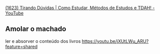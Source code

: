 [(1623) Tirando Dúvidas | Como Estudar, Métodos de Estudos e TDAH! - YouTube](https://www.youtube.com/watch?v=MAD7Qrdh1bg)


## Amolar o machado

ler e absorver o conteúdo dos livros 
https://youtu.be/jXUtLWu_ARU?feature=shared
